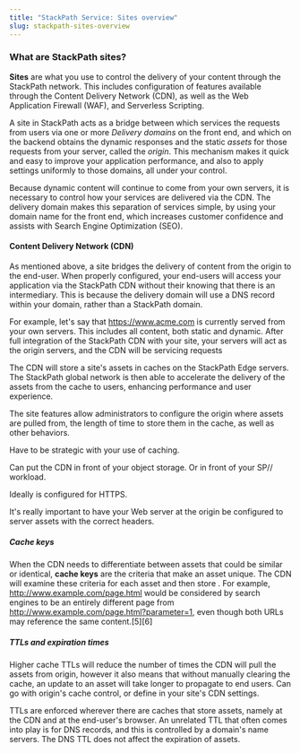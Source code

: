 ```yaml
---
title: "StackPath Service: Sites overview"
slug: stackpath-sites-overview
---
```



### What are StackPath sites?

**Sites** are what you use to control the delivery of your content through the StackPath network.  This includes configuration of features available through the Content Delivery Network (CDN), as well as the Web Application Firewall (WAF), and Serverless Scripting.

A site in StackPath acts as a bridge between which services the requests from users via one or more *Delivery domains* on the front end, and which on the backend obtains the dynamic responses and the static *assets* for those requests from your server, called the *origin*.  This mechanism makes it quick and easy to improve your application performance, and also to apply settings uniformly to those domains, all under your control.

Because dynamic content will continue to come from your own servers, it is necessary to control how your services are delivered via the CDN.  The delivery domain makes this separation of services simple, by using your domain name for the front end, which increases customer confidence and assists with Search Engine Optimization (SEO).

#### Content Delivery Network (CDN)

As mentioned above, a site bridges the delivery of content from the origin to the end-user.  When properly configured, your end-users will access your application via the StackPath CDN without their knowing that there is an intermediary.  This is because the delivery domain will use a DNS record within your domain, rather than a StackPath domain.

For example, let's say that https://www.acme.com is currently served from your own servers.  This includes all content, both static and dynamic.  After full integration of the StackPath CDN with your site, your servers will act as the origin servers, and the CDN will be servicing requests

The CDN will store a site's assets in caches on the StackPath Edge servers.  The StackPath global network is then able to accelerate the delivery of the assets from the cache to users, enhancing performance and user experience.

The site features allow administrators to configure the origin where assets are pulled from, the length of time to store them in the cache, as well as other behaviors.

Have to be strategic with your use of caching.  

Can put the CDN in front of your object storage.  Or in front of your SP// workload.

Ideally is configured for HTTPS.

It's really important to have your Web server at the origin be configured to server assets with the correct headers.

##### Cache keys
When the CDN needs to differentiate between assets that could be similar or identical, **cache keys** are the criteria that make an asset unique.  The CDN will examine these criteria for each asset and then store .  For example, http://www.example.com/page.html would be considered by search engines to be an entirely different page from http://www.example.com/page.html?parameter=1, even though both URLs may reference the same content.[5][6]

##### TTLs and expiration times
Higher cache TTLs will reduce the number of times the CDN will pull the assets from origin, however it also means that without manually clearing the cache, an update to an asset will take longer to propagate to end users.  Can go with origin's cache control, or define in your site's CDN settings.

TTLs are enforced wherever there are caches that store assets, namely at the CDN and at the end-user's browser.  An unrelated TTL that often comes into play is for DNS records, and this is controlled by a domain's name servers.  The DNS TTL does not affect the expiration of assets.

<!--
#### Web Application Firewall (WAF)

Controls the kinds of HTTP requests that can come in based on criteria such as headers and query parameters.
-->
